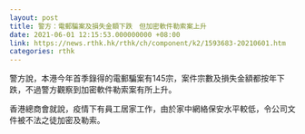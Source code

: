```yaml
---
layout: post
title: 警方：電郵騙案及損失金額下跌　但加密軟件勒索案上升
date: 2021-06-01 12:15:53.000000000 +08:00
link: https://news.rthk.hk/rthk/ch/component/k2/1593683-20210601.htm
categories: rthk
---
```


警方說，本港今年首季錄得的電郵騙案有145宗，案件宗數及損失金額都按年下跌，不過警方觀察到加密軟件勒索案有所上升。

香港總商會就說，疫情下有員工居家工作，由於家中網絡保安水平較低，令公司文件被不法之徒加密及勒索。
